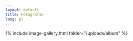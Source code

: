 ```yaml
---
layout: default
title: Fotografie
lang: pl
---
```


{% include image-gallery.html folder="/uploads/album" %}

